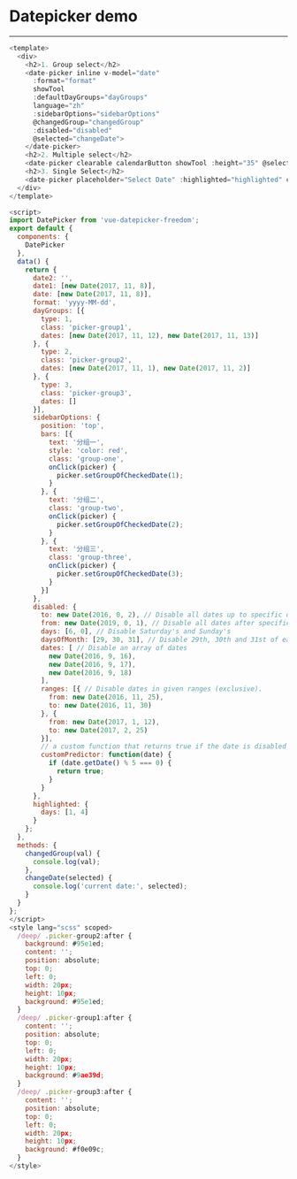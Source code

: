 # Datepicker demo

<template>
  <div>
    <h2>1. Group select</h2>
    <date-picker inline v-model="date"
      :format="format"
      showTool
      :defaultDayGroups="dayGroups"
      language="zh"
      :sidebarOptions="sidebarOptions"
      @changedGroup="changedGroup"
      :disabled="disabled"
      @selected="changeDate">
    </date-picker>
    <h2>2. Multiple select</h2>
    <date-picker clearable calendarButton showTool :height="35" @selected="changeDate" placeholder="Select Date" :format="format" v-model="date1"></date-picker>
    <h2>3. Single Select</h2>
    <date-picker placeholder="Select Date" :highlighted="highlighted" clearable @selected="changeDate" v-model="date2"></date-picker>
  </div>
</template>

<script>
import DatePicker from 'vue-datepicker-freedom';
export default {
  components: {
    DatePicker
  },
  data() {
    return {
      date2: '',
      date1: [new Date(2017, 11, 8)],
      date: [new Date(2017, 11, 8)],
      format: 'yyyy-MM-dd',
      dayGroups: [{
        type: 1,
        class: 'picker-group1',
        dates: [new Date(2017, 11, 12), new Date(2017, 11, 13)]
      }, {
        type: 2,
        class: 'picker-group2',
        dates: [new Date(2017, 11, 1), new Date(2017, 11, 2)]
      }, {
        type: 3,
        class: 'picker-group3',
        dates: []
      }],
      sidebarOptions: {
        position: 'top',
        bars: [{
          text: '分组一',
          style: 'color: red',
          class: 'group-one',
          onClick(picker) {
            picker.setGroupOfCheckedDate(1);
          }
        }, {
          text: '分组二',
          class: 'group-two',
          onClick(picker) {
            picker.setGroupOfCheckedDate(2);
          }
        }, {
          text: '分组三',
          class: 'group-three',
          onClick(picker) {
            picker.setGroupOfCheckedDate(3);
          }
        }]
      },
      disabled: {
        to: new Date(2016, 0, 2), // Disable all dates up to specific date
        from: new Date(2019, 0, 1), // Disable all dates after specific date
        days: [6, 0], // Disable Saturday's and Sunday's
        daysOfMonth: [29, 30, 31], // Disable 29th, 30th and 31st of each month
        dates: [ // Disable an array of dates
          new Date(2016, 9, 16),
          new Date(2016, 9, 17),
          new Date(2016, 9, 18)
        ],
        ranges: [{ // Disable dates in given ranges (exclusive).
          from: new Date(2016, 11, 25),
          to: new Date(2016, 11, 30)
        }, {
          from: new Date(2017, 1, 12),
          to: new Date(2017, 2, 25)
        }],
        // a custom function that returns true if the date is disabled
        customPredictor: function(date) {
          if (date.getDate() % 5 === 0) {
            return true;
          }
        }
      },
      highlighted: {
        days: [1, 4]
      }
    };
  },
  methods: {
    changedGroup(val) {
      console.log(val);
    },
    changeDate(selected) {
      console.log('current date:', selected);
    }
  }
};
</script>
<style lang="scss" scoped>
  /deep/ .picker-group2:after {
    background: #95e1ed;
    content: '';
    position: absolute;
    top: 0;
    left: 0;
    width: 20px;
    height: 10px;
    background: #95e1ed;
  }
  /deep/ .picker-group1:after {
    content: '';
    position: absolute;
    top: 0;
    left: 0;
    width: 20px;
    height: 10px;
    background: #9ae39d;
  }
  /deep/ .picker-group3:after {
    content: '';
    position: absolute;
    top: 0;
    left: 0;
    width: 20px;
    height: 10px;
    background: #f0e09c;
  }
</style>

---

```javascript
<template>
  <div>
    <h2>1. Group select</h2>
    <date-picker inline v-model="date"
      :format="format"
      showTool
      :defaultDayGroups="dayGroups"
      language="zh"
      :sidebarOptions="sidebarOptions"
      @changedGroup="changedGroup"
      :disabled="disabled"
      @selected="changeDate">
    </date-picker>
    <h2>2. Multiple select</h2>
    <date-picker clearable calendarButton showTool :height="35" @selected="changeDate" placeholder="Select Date" :format="format" v-model="date1"></date-picker>
    <h2>3. Single Select</h2>
    <date-picker placeholder="Select Date" :highlighted="highlighted" clearable @selected="changeDate" v-model="date2"></date-picker>
  </div>
</template>

<script>
import DatePicker from 'vue-datepicker-freedom';
export default {
  components: {
    DatePicker
  },
  data() {
    return {
      date2: '',
      date1: [new Date(2017, 11, 8)],
      date: [new Date(2017, 11, 8)],
      format: 'yyyy-MM-dd',
      dayGroups: [{
        type: 1,
        class: 'picker-group1',
        dates: [new Date(2017, 11, 12), new Date(2017, 11, 13)]
      }, {
        type: 2,
        class: 'picker-group2',
        dates: [new Date(2017, 11, 1), new Date(2017, 11, 2)]
      }, {
        type: 3,
        class: 'picker-group3',
        dates: []
      }],
      sidebarOptions: {
        position: 'top',
        bars: [{
          text: '分组一',
          style: 'color: red',
          class: 'group-one',
          onClick(picker) {
            picker.setGroupOfCheckedDate(1);
          }
        }, {
          text: '分组二',
          class: 'group-two',
          onClick(picker) {
            picker.setGroupOfCheckedDate(2);
          }
        }, {
          text: '分组三',
          class: 'group-three',
          onClick(picker) {
            picker.setGroupOfCheckedDate(3);
          }
        }]
      },
      disabled: {
        to: new Date(2016, 0, 2), // Disable all dates up to specific date
        from: new Date(2019, 0, 1), // Disable all dates after specific date
        days: [6, 0], // Disable Saturday's and Sunday's
        daysOfMonth: [29, 30, 31], // Disable 29th, 30th and 31st of each month
        dates: [ // Disable an array of dates
          new Date(2016, 9, 16),
          new Date(2016, 9, 17),
          new Date(2016, 9, 18)
        ],
        ranges: [{ // Disable dates in given ranges (exclusive).
          from: new Date(2016, 11, 25),
          to: new Date(2016, 11, 30)
        }, {
          from: new Date(2017, 1, 12),
          to: new Date(2017, 2, 25)
        }],
        // a custom function that returns true if the date is disabled
        customPredictor: function(date) {
          if (date.getDate() % 5 === 0) {
            return true;
          }
        }
      },
      highlighted: {
        days: [1, 4]
      }
    };
  },
  methods: {
    changedGroup(val) {
      console.log(val);
    },
    changeDate(selected) {
      console.log('current date:', selected);
    }
  }
};
</script>
<style lang="scss" scoped>
  /deep/ .picker-group2:after {
    background: #95e1ed;
    content: '';
    position: absolute;
    top: 0;
    left: 0;
    width: 20px;
    height: 10px;
    background: #95e1ed;
  }
  /deep/ .picker-group1:after {
    content: '';
    position: absolute;
    top: 0;
    left: 0;
    width: 20px;
    height: 10px;
    background: #9ae39d;
  }
  /deep/ .picker-group3:after {
    content: '';
    position: absolute;
    top: 0;
    left: 0;
    width: 20px;
    height: 10px;
    background: #f0e09c;
  }
</style>
```
